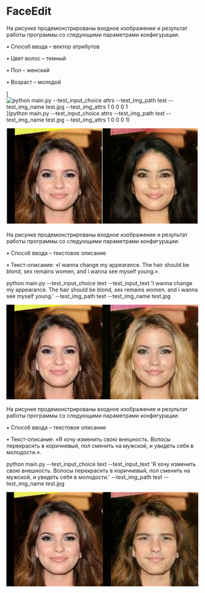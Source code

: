 # FaceEdit
 
На рисунке продемонстрированы входное изображение и результат работы программы со следующими параметрами конфигурации:

•	Способ ввода – вектор атрибутов

•	Цвет волос – темный

•	Пол – женский

•	Возраст – молодой



[![python main.py --test_input_choice attrs --test_img_path test --test_img_name test.jpg --test_img_attrs 1 0 0 0 1](https://img.shields.io/badge/Lib.rs-lightgrey?style=for-the-badge)](python main.py --test_input_choice attrs --test_img_path test --test_img_name test.jpg --test_img_attrs 1 0 0 0 1)


![Alt text](https://github.com/AverichkinaVictoria/FaceEdit/blob/dev/Screenshots/1.png)


 
На рисунке продемонстрированы входное изображение и результат работы программы со следующими параметрами конфигурации:

•	Способ ввода – текстовое описание

•	Текст-описание: «I wanna change my appearance. The hair should be blond, sex remains women, and i wanna see myself young.». 

python main.py --test_input_choice text --test_input_text 'I wanna change my appearance. The hair should be blond, sex remains women, and i wanna see myself young.' --test_img_path test --test_img_name test.jpg


![Alt text](https://github.com/AverichkinaVictoria/FaceEdit/blob/dev/Screenshots/2.png)



На рисунке продемонстрированы входное изображение и результат работы программы со следующими параметрами конфигурации:

•	Способ ввода – текстовое описание

•	Текст-описание: «Я хочу изменить свою внешность. Волосы перекрасить в коричневый, пол сменить на мужской, и увидеть себя в молодости.».

python main.py --test_input_choice text --test_input_text 'Я хочу изменить свою внешность. Волосы перекрасить в коричневый, пол сменить на мужской, и увидеть себя в молодости.' --test_img_path test --test_img_name test.jpg


![Alt text](https://github.com/AverichkinaVictoria/FaceEdit/blob/dev/Screenshots/3.png)

